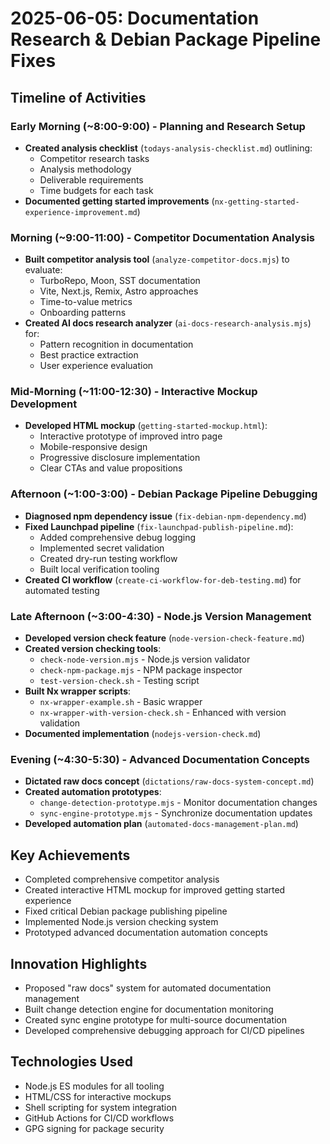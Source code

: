 # 2025-06-05: Documentation Research & Debian Package Pipeline Fixes

## Timeline of Activities

### Early Morning (~8:00-9:00) - Planning and Research Setup
- **Created analysis checklist** (`todays-analysis-checklist.md`) outlining:
  - Competitor research tasks
  - Analysis methodology
  - Deliverable requirements
  - Time budgets for each task
- **Documented getting started improvements** (`nx-getting-started-experience-improvement.md`)

### Morning (~9:00-11:00) - Competitor Documentation Analysis
- **Built competitor analysis tool** (`analyze-competitor-docs.mjs`) to evaluate:
  - TurboRepo, Moon, SST documentation
  - Vite, Next.js, Remix, Astro approaches
  - Time-to-value metrics
  - Onboarding patterns
- **Created AI docs research analyzer** (`ai-docs-research-analysis.mjs`) for:
  - Pattern recognition in documentation
  - Best practice extraction
  - User experience evaluation

### Mid-Morning (~11:00-12:30) - Interactive Mockup Development
- **Developed HTML mockup** (`getting-started-mockup.html`):
  - Interactive prototype of improved intro page
  - Mobile-responsive design
  - Progressive disclosure implementation
  - Clear CTAs and value propositions

### Afternoon (~1:00-3:00) - Debian Package Pipeline Debugging
- **Diagnosed npm dependency issue** (`fix-debian-npm-dependency.md`)
- **Fixed Launchpad pipeline** (`fix-launchpad-publish-pipeline.md`):
  - Added comprehensive debug logging
  - Implemented secret validation
  - Created dry-run testing workflow
  - Built local verification tooling
- **Created CI workflow** (`create-ci-workflow-for-deb-testing.md`) for automated testing

### Late Afternoon (~3:00-4:30) - Node.js Version Management
- **Developed version check feature** (`node-version-check-feature.md`)
- **Created version checking tools**:
  - `check-node-version.mjs` - Node.js version validator
  - `check-npm-package.mjs` - NPM package inspector
  - `test-version-check.sh` - Testing script
- **Built Nx wrapper scripts**:
  - `nx-wrapper-example.sh` - Basic wrapper
  - `nx-wrapper-with-version-check.sh` - Enhanced with version validation
- **Documented implementation** (`nodejs-version-check.md`)

### Evening (~4:30-5:30) - Advanced Documentation Concepts
- **Dictated raw docs concept** (`dictations/raw-docs-system-concept.md`)
- **Created automation prototypes**:
  - `change-detection-prototype.mjs` - Monitor documentation changes
  - `sync-engine-prototype.mjs` - Synchronize documentation updates
- **Developed automation plan** (`automated-docs-management-plan.md`)

## Key Achievements
- Completed comprehensive competitor analysis
- Created interactive HTML mockup for improved getting started experience
- Fixed critical Debian package publishing pipeline
- Implemented Node.js version checking system
- Prototyped advanced documentation automation concepts

## Innovation Highlights
- Proposed "raw docs" system for automated documentation management
- Built change detection engine for documentation monitoring
- Created sync engine prototype for multi-source documentation
- Developed comprehensive debugging approach for CI/CD pipelines

## Technologies Used
- Node.js ES modules for all tooling
- HTML/CSS for interactive mockups
- Shell scripting for system integration
- GitHub Actions for CI/CD workflows
- GPG signing for package security